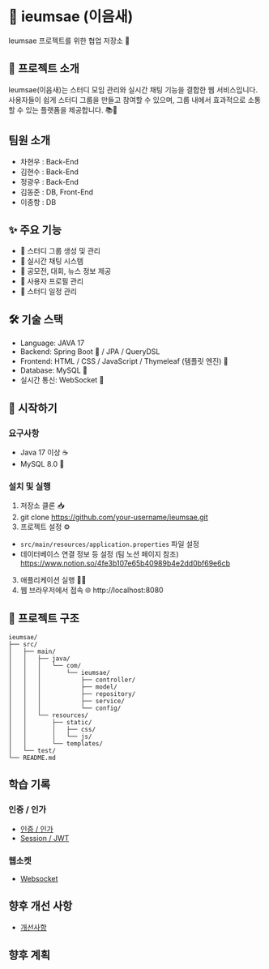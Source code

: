 # 🌟 ieumsae (이음새)

Ieumsae 프로젝트를 위한 협업 저장소 🤝

## 🎨 프로젝트 소개

Ieumsae(이음새)는 스터디 모임 관리와 실시간 채팅 기능을 결합한 웹 서비스입니다. 사용자들이 쉽게 스터디 그룹을 만들고 참여할 수 있으며, 그룹 내에서 효과적으로 소통할 수 있는 플랫폼을 제공합니다. 📚💬

## 팀원 소개

- 차현우 : Back-End
- 김현수 : Back-End
- 정광우 : Back-End
- 김동준 : DB, Front-End
- 이종항 : DB

## ✨ 주요 기능

- 🏫 스터디 그룹 생성 및 관리
- 💬 실시간 채팅 시스템
- 📰 공모전, 대회, 뉴스 정보 제공
- 👤 사용자 프로필 관리
- 📅 스터디 일정 관리

## 🛠 기술 스택

- Language: JAVA 17
- Backend: Spring Boot 🍃 / JPA / QueryDSL
- Frontend: HTML / CSS / JavaScript / Thymeleaf (템플릿 엔진) 🌿
- Database: MySQL 🐬
- 실시간 통신: WebSocket 🔌

## 🚀 시작하기

### 요구사항

- Java 17 이상 ☕
- MySQL 8.0 🐬

### 설치 및 실행

1. 저장소 클론 📥
2. git clone https://github.com/your-username/ieumsae.git
2. 프로젝트 설정 ⚙️
- `src/main/resources/application.properties` 파일 설정
- 데이터베이스 연결 정보 등 설정 (팀 노션 페이지 참조)
 https://www.notion.so/4fe3b107e65b40989b4e2dd0bf69e6cb
3. 애플리케이션 실행 🏃‍♂️
4. 웹 브라우저에서 접속 🌐
 http://localhost:8080
## 📁 프로젝트 구조

```plaintext
ieumsae/
├── src/
│   ├── main/
│   │   ├── java/
│   │   │   └── com/
│   │   │       └── ieumsae/
│   │   │           ├── controller/
│   │   │           ├── model/
│   │   │           ├── repository/
│   │   │           ├── service/
│   │   │           └── config/
│   │   └── resources/
│   │       ├── static/
│   │       │   ├── css/
│   │       │   └── js/
│   │       └── templates/
│   └── test/
└── README.md
```

##  학습 기록

### 인증 / 인가
* [인증 / 인가](https://soo-develop.tistory.com/30)
* [Session / JWT](https://soo-develop.tistory.com/31)

### 웹소켓
* [Websocket](https://broadleaf-conifer-44f.notion.site/Chatting-Service-8ce4a740f4cb4e5ba2e35ebd9371613c)

##  향후 개선 사항

* [개선사항](https://soo-develop.tistory.com/26)

## 향후 계획
